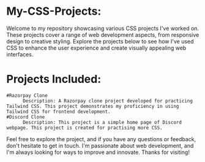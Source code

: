 # My-CSS-Projects:
Welcome to my repository showcasing various CSS projects I've worked on. These projects cover a range of web development aspects, from responsive design to creative styling. Explore the projects below to see how I've used CSS to enhance the user experience and create visually appealing web interfaces.

# Projects Included:
    #Razorpay Clone 
          Description: A Razorpay clone project developed for practicing Tailwind CSS. This project demonstrates my proficiency in using Tailwind CSS for frontend development.
    #Discord Clone
          Description: This project is a simple home page of Discord webpage. This project is created for practising more CSS.


Feel free to explore the project, and if you have any questions or feedback, don't hesitate to get in touch. I'm passionate about web development, and I'm always looking for ways to improve and innovate. Thanks for visiting!